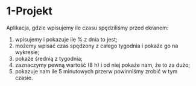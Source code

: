 # 1-Projekt
Aplikacja, gdzie wpisujemy ile czasu spędziliśmy przed ekranem:
1. wpisujemy i pokazuje ile % z dnia to jest;
2. możemy wpisać czas spędzony z całego tygodnia i pokaże go na wykresie;
3. pokaże średnią z tygodnia;
4. zaznaczymy pewną wartość (8 h) i od niej pokaże nam, że to za dużo;
5. pokazuje nam ile 5 minutowych przerw powinniśmy zrobić w tym czasie.
